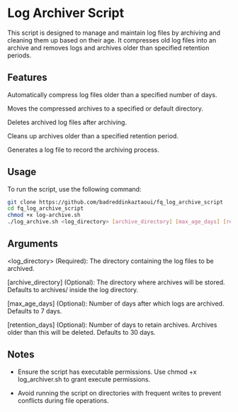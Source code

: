 # Log Archiver Script

This script is designed to manage and maintain log files by archiving and cleaning them up based on their age. It compresses old log files into an archive and removes logs and archives older than specified retention periods.

## Features

Automatically compress log files older than a specified number of days.

Moves the compressed archives to a specified or default directory.

Deletes archived log files after archiving.

Cleans up archives older than a specified retention period.

Generates a log file to record the archiving process.

## Usage

To run the script, use the following command:

```bash
git clone https://github.com/badreddinkaztaoui/fq_log_archive_script
cd fq_log_archive_script
chmod +x log-archive.sh
./log_archive.sh <log_directory> [archive_directory] [max_age_days] [retention_days]
```

## Arguments

<log_directory> (Required): The directory containing the log files to be archived.

[archive_directory] (Optional): The directory where archives will be stored. Defaults to archives/ inside the log directory.

[max_age_days] (Optional): Number of days after which logs are archived. Defaults to 7 days.

[retention_days] (Optional): Number of days to retain archives. Archives older than this will be deleted. Defaults to 30 days.

## Notes

- Ensure the script has executable permissions. Use chmod +x log_archiver.sh to grant execute permissions.

- Avoid running the script on directories with frequent writes to prevent conflicts during file operations.
